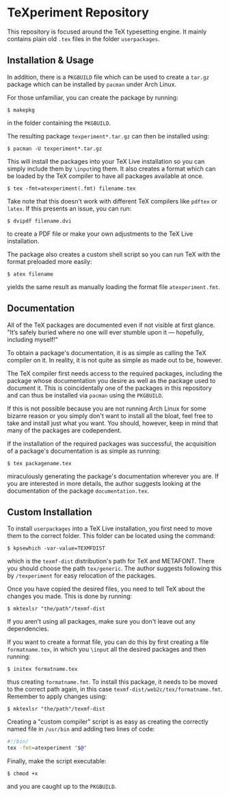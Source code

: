 # TeXperiment Repository

This repository is focused around the TeX typesetting engine. It mainly contains plain old `.tex` files in the folder `userpackages`.

## Installation & Usage

In addition, there is a `PKGBUILD` file which can be used to create a `tar.gz` package which can be installed by `pacman` under Arch Linux.

For those unfamiliar, you can create the package by running:

```
$ makepkg
```

in the folder containing the `PKGBUILD`.

The resulting package `texperiment*.tar.gz` can then be installed using:

```
$ pacman -U texperiment*.tar.gz
```

This will install the packages into your TeX Live installation so you can simply include them by `\input`ing them. It also creates a format which can be loaded by the TeX compiler to have all packages available at once.

```
$ tex -fmt=atexperiment(.fmt) filename.tex
```

Take note that this doesn't work with different TeX compilers like `pdftex` or `latex`. If this presents an issue, you can run:

```
$ dvipdf filename.dvi
```

to create a PDF file or make your own adjustments to the TeX Live installation.

The package also creates a custom shell script so you can run TeX with the format preloaded more easily:

```
$ atex filename
```

yields the same result as manually loading the format file `atexperiment.fmt`.

## Documentation

All of the TeX packages are documented even if not visible at first glance. "It’s safely buried where no one will ever stumble upon it — hopefully, including myself!"

To obtain a package's documentation, it is as simple as calling the TeX compiler on it. In reality, it is not quite as simple as made out to be, however.

The TeX compiler first needs access to the required packages, including the package whose documentation you desire as well as the package used to document it. This is coincidentally one of the packages in this repository and can thus be installed via `pacman` using the `PKGBUILD`.

If this is not possible because you are not running Arch Linux for some bizarre reason or you simply don't want to install all the bloat, feel free to take and install just what you want. You should, however, keep in mind that many of the packages are codependent.

If the installation of the required packages was successful, the acquisition of a package's documentation is as simple as running:

```
$ tex packagename.tex
```

miraculously generating the package's documentation wherever you are. If you are interested in more details, the author suggests looking at the documentation of the package `documentation.tex`.

## Custom Installation

To install `userpackages` into a TeX Live installation, you first need to move them to the correct folder. This folder can be located using the command:

```
$ kpsewhich -var-value=TEXMFDIST
```

which is the `texmf-dist` distribution's path for TeX and METAFONT. There you should choose the path `tex/generic`. The author suggests following this by `/texperiment` for easy relocation of the packages.

Once you have copied the desired files, you need to tell TeX about the changes you made. This is done by running:

```
$ mktexlsr "the/path"/texmf-dist
```

If you aren't using all packages, make sure you don't leave out any dependencies.

If you want to create a format file, you can do this by first creating a file `formatname.tex`, in which you `\input` all the desired packages and then running:

```
$ initex formatname.tex
```

thus creating `formatname.fmt`. To install this package, it needs to be moved to the correct path again, in this case `texmf-dist/web2c/tex/formatname.fmt`. Remember to apply changes using:

```
$ mktexlsr "the/path"/texmf-dist
```

Creating a "custom compiler" script is as easy as creating the correctly named file in `/usr/bin` and adding two lines of code:

```bash
#!/bin/
tex -fmt=atexperiment "$@"
```

Finally, make the script executable:

```
$ chmod +x
```

and you are caught up to the `PKGBUILD`.
